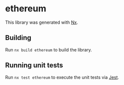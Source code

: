 # ethereum

This library was generated with [Nx](https://nx.dev).

## Building

Run `nx build ethereum` to build the library.

## Running unit tests

Run `nx test ethereum` to execute the unit tests via [Jest](https://jestjs.io).
